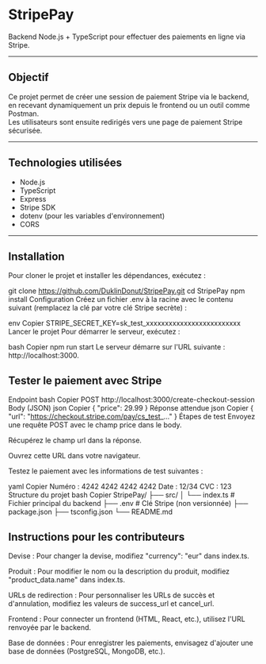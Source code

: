 # StripePay

Backend Node.js + TypeScript pour effectuer des paiements en ligne via Stripe.

---

## Objectif

Ce projet permet de créer une session de paiement Stripe via le backend, en recevant dynamiquement un prix depuis le frontend ou un outil comme Postman.  
Les utilisateurs sont ensuite redirigés vers une page de paiement Stripe sécurisée.

---

## Technologies utilisées

- Node.js
- TypeScript
- Express
- Stripe SDK
- dotenv (pour les variables d'environnement)
- CORS

---

## Installation

Pour cloner le projet et installer les dépendances, exécutez :

git clone https://github.com/DuklinDonut/StripePay.git
cd StripePay
npm install
Configuration
Créez un fichier .env à la racine avec le contenu suivant (remplacez la clé par votre clé Stripe secrète) :

env
Copier
STRIPE_SECRET_KEY=sk_test_xxxxxxxxxxxxxxxxxxxxxxxxx
Lancer le projet
Pour démarrer le serveur, exécutez :

bash
Copier
npm run start
Le serveur démarre sur l'URL suivante : http://localhost:3000.

## Tester le paiement avec Stripe
Endpoint
bash
Copier
POST http://localhost:3000/create-checkout-session
Body (JSON)
json
Copier
{
  "price": 29.99
}
Réponse attendue
json
Copier
{
  "url": "https://checkout.stripe.com/pay/cs_test_..."
}
Étapes de test
Envoyez une requête POST avec le champ price dans le body.

Récupérez le champ url dans la réponse.

Ouvrez cette URL dans votre navigateur.

Testez le paiement avec les informations de test suivantes :

yaml
Copier
Numéro : 4242 4242 4242 4242
Date   : 12/34
CVC    : 123
Structure du projet
bash
Copier
StripePay/
├── src/
│   └── index.ts           # Fichier principal du backend
├── .env                   # Clé Stripe (non versionnée)
├── package.json
├── tsconfig.json
└── README.md
## Instructions pour les contributeurs
Devise : Pour changer la devise, modifiez "currency": "eur" dans index.ts.

Produit : Pour modifier le nom ou la description du produit, modifiez "product_data.name" dans index.ts.

URLs de redirection : Pour personnaliser les URLs de succès et d'annulation, modifiez les valeurs de success_url et cancel_url.

Frontend : Pour connecter un frontend (HTML, React, etc.), utilisez l'URL renvoyée par le backend.

Base de données : Pour enregistrer les paiements, envisagez d'ajouter une base de données (PostgreSQL, MongoDB, etc.).
